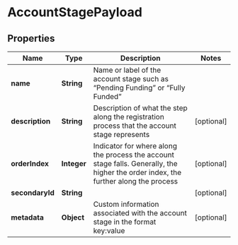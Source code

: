 
# AccountStagePayload

## Properties
Name | Type | Description | Notes
------------ | ------------- | ------------- | -------------
**name** | **String** | Name or label of the account stage such as “Pending Funding” or “Fully Funded” | 
**description** | **String** | Description of what the step along the registration process that the account stage represents |  [optional]
**orderIndex** | **Integer** | Indicator for where along the process the account stage falls. Generally, the higher the order index, the further along the process |  [optional]
**secondaryId** | **String** |  |  [optional]
**metadata** | **Object** | Custom information associated with the account stage in the format key:value |  [optional]



